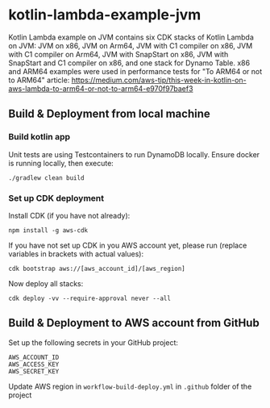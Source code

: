 # kotlin-lambda-example-jvm
Kotlin Lambda example on JVM contains six CDK stacks of Kotlin Lambda on JVM: JVM on x86, JVM on Arm64, JVM with C1 compiler on x86, JVM with C1 compiler on Arm64, JVM with SnapStart on x86, JVM with SnapStart and C1 compiler on x86, and one stack for Dynamo Table. x86 and ARM64 examples were used in performance tests for "To ARM64 or not to ARM64" article: https://medium.com/aws-tip/this-week-in-kotlin-on-aws-lambda-to-arm64-or-not-to-arm64-e970f97baef3

## Build & Deployment from local machine
### Build kotlin app
Unit tests are using Testcontainers to run DynamoDB locally. 
Ensure docker is running locally, then execute:
```
./gradlew clean build
```
### Set up CDK deployment

Install CDK (if you have not already):
```
npm install -g aws-cdk
```

If you have not set up CDK in you AWS account yet, please run (replace variables in brackets with actual values):
```
cdk bootstrap aws://[aws_account_id]/[aws_region]
```

Now deploy all stacks:
```
cdk deploy -vv --require-approval never --all
```

## Build & Deployment to AWS account from GitHub
Set up the following secrets in your GitHub project:
```
AWS_ACCOUNT_ID
AWS_ACCESS_KEY
AWS_SECRET_KEY
```
Update AWS region in `workflow-build-deploy.yml` in `.github` folder of the project
